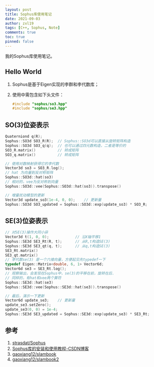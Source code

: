 ```yaml
---
layout: post
title: Sophus库使用笔记
date: 2021-09-03
author: zxl19
tags: [C++, Sophus, Note]
comments: true
toc: true
pinned: false
---
```


我的Sophus库使用笔记。

<!-- more -->

## Hello World

1. Sophus是基于Eigen实现的李群和李代数库；
2. 使用中需包含如下头文件：

    ```cpp
    #include "sophus/so3.hpp"
    #include "sophus/se3.hpp"
    ```

## SO(3)位姿表示

```cpp
Quaterniond q(R);
Sophus::SO3d SO3_R(R);  // Sophus::SO3d可以直接从旋转矩阵构造
Sophus::SO3d SO3_q(q);  // 也可以通过四元数构造，二者是等价的
SO3_R.matrix()          // 转成矩阵
SO3_q.matrix()          // 转成矩阵

// 使用对数映射获得它的李代数
Vector3d so3 = SO3_R.log();
// hat 为向量到反对称矩阵
Sophus::SO3d::hat(so3)
// 相对的，vee为反对称到向量
Sophus::SO3d::vee(Sophus::SO3d::hat(so3)).transpose()

// 增量扰动模型的更新
Vector3d update_so3(1e-4, 0, 0);    // 更新量
Sophus::SO3d SO3_updated = Sophus::SO3d::exp(update_so3) * SO3_R;
```

## SE(3)位姿表示

```cpp
// 对SE(3)操作大同小异
Vector3d t(1, 0, 0);            // 沿X轴平移1
Sophus::SE3d SE3_Rt(R, t);      // 从R,t构造SE(3)
Sophus::SE3d SE3_qt(q, t);      // 从q,t构造SE(3)
SE3_Rt.matrix()
SE3_qt.matrix()
// 李代数se(3) 是一个六维向量，方便起见先typedef一下
typedef Eigen::Matrix<double, 6, 1> Vector6d;
Vector6d se3 = SE3_Rt.log();
// 观察输出，会发现在Sophus中，se(3)的平移在前，旋转在后.
// 同样的，有hat和vee两个算符
Sophus::SE3d::hat(se3)
Sophus::SE3d::vee(Sophus::SE3d::hat(se3)).transpose()

// 最后，演示一下更新
Vector6d update_se3;    // 更新量
update_se3.setZero();
update_se3(0, 0) = 1e-4;
Sophus::SE3d SE3_updated = Sophus::SE3d::exp(update_se3) * SE3_Rt;
```

## 参考

1. [strasdat/Sophus](https://github.com/strasdat/Sophus)
2. [Sophus库的安装和使用教程-CSDN博客](https://blog.csdn.net/u011092188/article/details/77833022)
3. [gaoxiang12/slambook](https://github.com/gaoxiang12/slambook)
4. [gaoxiang12/slambook2](https://github.com/gaoxiang12/slambook2)
